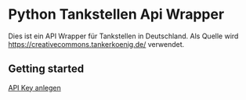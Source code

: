 # Python Tankstellen Api Wrapper 

Dies ist ein API Wrapper für Tankstellen in Deutschland. Als Quelle wird https://creativecommons.tankerkoenig.de/ verwendet.

## Getting started

[API Key anlegen](https://creativecommons.tankerkoenig.de/api-key)
